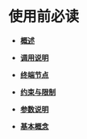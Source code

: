 # 使用前必读<a name="iam_01_0001"></a>

-   **[概述](概述.md)**  

-   **[调用说明](调用说明.md)**  

-   **[终端节点](终端节点.md)**  

-   **[约束与限制](约束与限制.md)**  

-   **[参数说明](参数说明.md)**  

-   **[基本概念](基本概念.md)**  


